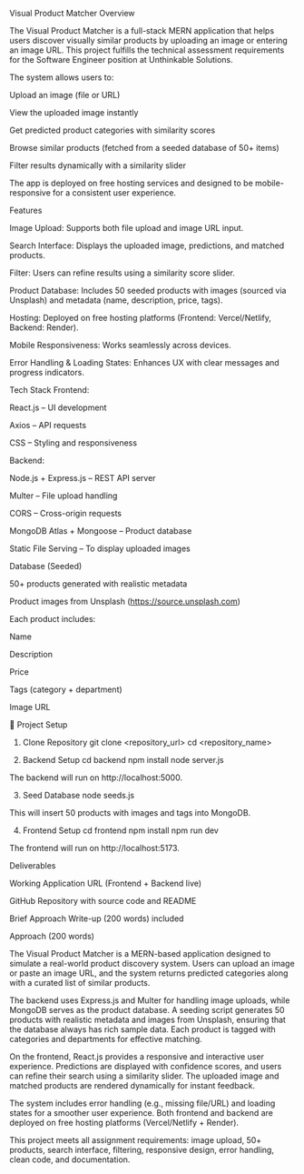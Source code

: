 Visual Product Matcher
Overview

The Visual Product Matcher is a full-stack MERN application that helps users discover visually similar products by uploading an image or entering an image URL. This project fulfills the technical assessment requirements for the Software Engineer position at Unthinkable Solutions.

The system allows users to:

Upload an image (file or URL)

View the uploaded image instantly

Get predicted product categories with similarity scores

Browse similar products (fetched from a seeded database of 50+ items)

Filter results dynamically with a similarity slider

The app is deployed on free hosting services and designed to be mobile-responsive for a consistent user experience.

Features

Image Upload: Supports both file upload and image URL input.

Search Interface: Displays the uploaded image, predictions, and matched products.

Filter: Users can refine results using a similarity score slider.

Product Database: Includes 50 seeded products with images (sourced via Unsplash) and metadata (name, description, price, tags).

Hosting: Deployed on free hosting platforms (Frontend: Vercel/Netlify, Backend: Render).

Mobile Responsiveness: Works seamlessly across devices.

Error Handling & Loading States: Enhances UX with clear messages and progress indicators.

Tech Stack
Frontend:

React.js – UI development

Axios – API requests

CSS – Styling and responsiveness

Backend:

Node.js + Express.js – REST API server

Multer – File upload handling

CORS – Cross-origin requests

MongoDB Atlas + Mongoose – Product database

Static File Serving – To display uploaded images

Database (Seeded)

50+ products generated with realistic metadata

Product images from Unsplash (https://source.unsplash.com)

Each product includes:

Name

Description

Price

Tags (category + department)

Image URL

📂 Project Setup
1. Clone Repository
git clone <repository_url>
cd <repository_name>

2. Backend Setup
cd backend
npm install
node server.js


The backend will run on http://localhost:5000.

3. Seed Database
node seeds.js


This will insert 50 products with images and tags into MongoDB.

4. Frontend Setup
cd frontend
npm install
npm run dev


The frontend will run on http://localhost:5173.

Deliverables

Working Application URL (Frontend + Backend live)

GitHub Repository with source code and README

Brief Approach Write-up (200 words) included

Approach (200 words)

The Visual Product Matcher is a MERN-based application designed to simulate a real-world product discovery system. Users can upload an image or paste an image URL, and the system returns predicted categories along with a curated list of similar products.

The backend uses Express.js and Multer for handling image uploads, while MongoDB serves as the product database. A seeding script generates 50 products with realistic metadata and images from Unsplash, ensuring that the database always has rich sample data. Each product is tagged with categories and departments for effective matching.

On the frontend, React.js provides a responsive and interactive user experience. Predictions are displayed with confidence scores, and users can refine their search using a similarity slider. The uploaded image and matched products are rendered dynamically for instant feedback.

The system includes error handling (e.g., missing file/URL) and loading states for a smoother user experience. Both frontend and backend are deployed on free hosting platforms (Vercel/Netlify + Render).

This project meets all assignment requirements: image upload, 50+ products, search interface, filtering, responsive design, error handling, clean code, and documentation.
